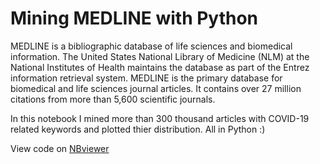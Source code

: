 # Mining MEDLINE with Python

MEDLINE is a bibliographic database of life sciences and biomedical information. The United States National Library of Medicine (NLM) at the National Institutes of Health maintains the database as part of the Entrez information retrieval system. MEDLINE is the primary database for biomedical and life sciences journal articles. It contains over 27 million citations from more than 5,600 scientific journals. 

In this notebook I mined more than 300 thousand articles with COVID-19 related keywords and plotted thier distribution. All in Python :)

View code on [NBviewer]()
